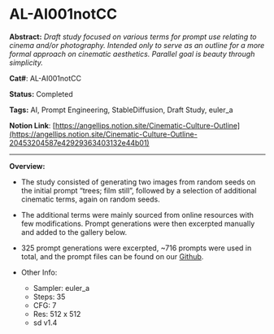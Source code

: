 # AL-AI001notCC

**Abstract:** *Draft study focused on various terms for prompt use relating to cinema and/or photography. Intended only to serve as an outline for a more formal approach on cinematic aesthetics. Parallel goal is beauty through simplicity.*

**Cat#**: AL-AI001notCC

**Status:** Completed

**Tags:** AI, Prompt Engineering, StableDiffusion, Draft Study, euler_a

**Notion Link**: [https://angellips.notion.site/Cinematic-Culture-Outline](https://angellips.notion.site/Cinematic-Culture-Outline-20453204587e42929363403132e44b01)

---

**Overview:**

- The study consisted of generating two images from random seeds on the initial prompt “trees; film still”, followed by a selection of additional cinematic terms, again on random seeds.

- The additional terms were mainly sourced from online resources with few modifications. Prompt generations were then excerpted manually and added to the gallery below. 

- 325 prompt generations were excerpted, ~716 prompts were used in total, and the prompt files can be found on our [Github](https://github.com/angellips/angeleyes/tree/main/AL-AI001notCC).

- Other Info:
    - Sampler: euler_a
    - Steps: 35
    - CFG: 7
    - Res: 512 x 512
    - sd v1.4
